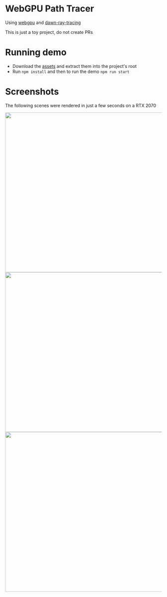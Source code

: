 # WebGPU Path Tracer

Using [webgpu](https://github.com/maierfelix/webgpu) and [dawn-ray-tracing](https://github.com/maierfelix/dawn-ray-tracing)

This is just a toy project, do not create PRs

# Running demo

 - Download the [assets](https://github.com/maierfelix/WebGPU-Path-Tracer/releases/download/0.0.1/assets.zip) and extract them into the project's root
 - Run `npm install` and then to run the demo `npm run start`

# Screenshots

The following scenes were rendered in just a few seconds on a RTX 2070

<img src="https://i.imgur.com/iQqhFDP.png" width="512" />

<img src="https://i.imgur.com/NXOgyml.png" width="512" />

<img src="https://i.imgur.com/DrEAxda.png" width="512" />
